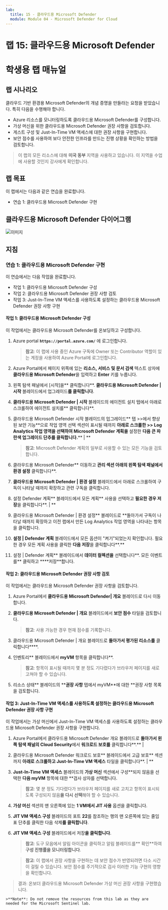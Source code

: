 ```yaml
---
lab:
  title: 15 - 클라우드용 Microsoft Defender
  module: Module 04 - Microsoft Defender for Cloud
---
```


# 랩 15: 클라우드용 Microsoft Defender
# 학생용 랩 매뉴얼

## 랩 시나리오

클라우드 기반 환경용 Microsoft Defender의 개념 증명을 만들라는 요청을 받았습니다. 특히 다음을 수행해야 합니다.

- Azure 리소스를 모니터링하도록 클라우드용 Microsoft Defender를 구성합니다.
- 가상 머신을 위한 클라우드용 Microsoft Defender 권장 사항을 검토합니다.
- 게스트 구성 및 Just-In-Time VM 액세스에 대한 권장 사항을 구현합니다. 
- 보안 점수를 사용하여 보다 안전한 인프라를 만드는 진행 상황을 확인하는 방법을 검토합니다.

> 이 랩의 모든 리소스에 대해 **미국 동부** 지역을 사용하고 있습니다. 이 지역을 수업에 사용할 것인지 강사에게 확인합니다. 

## 랩 목표

이 랩에서는 다음과 같은 연습을 완료합니다.

- 연습 1: 클라우드용 Microsoft Defender 구현

## 클라우드용 Microsoft Defender 다이어그램

![이미지](https://user-images.githubusercontent.com/91347931/157537800-94a64b6e-026c-41b2-970e-f8554ce1e0ab.png)

## 지침

### 연습 1: 클라우드용 Microsoft Defender 구현

이 연습에서는 다음 작업을 완료합니다.

- 작업 1: 클라우드용 Microsoft Defender 구성
- 작업 2: 클라우드용 Microsoft Defender 권장 사항 검토
- 작업 3: Just-In-Time VM 액세스를 사용하도록 설정하는 클라우드용 Microsoft Defender 권장 사항 구현

#### 작업 1: 클라우드용 Microsoft Defender 구성

이 작업에서는 클라우드용 Microsoft Defender를 온보딩하고 구성합니다.

1. Azure portal **`https://portal.azure.com/`** 에 로그인합니다.

    >**참고**: 이 랩에 사용 중인 Azure 구독에 Owner 또는 Contributor 역할이 있는 계정을 사용하여 Azure Portal에 로그인합니다.

2. Azure Portal에서 페이지 위쪽에 있는 **리소스, 서비스 및 문서 검색** 텍스트 상자에 **클라우드용 Microsoft Defender**을 입력하고 **Enter** 키를 누릅니다.

3. 왼쪽 탐색 패널에서 [시작]을** 클릭합니다**. **클라우드용 Microsoft Defender \| 시작** 블레이드에서 업그레이드**를 클릭합니다**.
     
4. **클라우드용 Microsoft Defender \| 시작** 블레이드의 에이전트 설치 탭에서 아래로 스크롤하여 에이전트 설치를** 클릭합니다**. 

5. 클라우드용 Microsoft Defender 시작 블레이드의 업그레이드** 탭 >>에서 향상된 보안 기능**으로 작업 영역 선택 섹션이 표시될 때까지 **아래로 스크롤한 >> Log Analytics 작업 영역을 선택하여 Microsoft Defender 계획을** 설정한 **다음 큰 파란색 업그레이드 단추를 클릭합니다.**** \| **   

    >**참고**: Microsoft Defender 계획의 일부로 사용할 수 있는 모든 기능을 검토합니다. 

6. 클라우드용 Microsoft Defender** 이동하고 **관리 섹션 아래의 왼쪽 탐색 패널에서 환경 설정** 클릭합니다**.

7. **클라우드용 Microsoft Defender \| 환경 설정** 블레이드에서 아래로 스크롤하여 구독이 나타날 때까지 확장하고 관련 구독을 클릭합니다. 

8. 설정 Defender 계획** 블레이드에서 모든 계획** 사용을 선택하고 **필요한 경우 저장**을 클릭합니다**. \| ** 

9. 클라우드용 Microsoft Defender \| 환경 설정** 블레이드로 **돌아가서 구독이 나타날 때까지 확장하고 이전 랩에서 만든 Log Analytics 작업 영역을 나타내는 항목을 클릭합니다.

10. **설정 \| Defender 계획** 블레이드에서 모든 옵션이 "켜기"되었는지 확인합니다. 필요한 경우 모든 계획 사용을 클릭한 **다음 저장**을 클릭합니다**.**

11. 설정 \| Defender 계획** 블레이드에서 **데이터 컬렉션을** 선택합니다**. 모든 이벤트를** 클릭하고 ****저장**합니다.

#### 작업 2: 클라우드용 Microsoft Defender 권장 사항 검토

이 작업에서는 클라우드용 Microsoft Defender 권장 사항을 검토합니다. 

1. Azure Portal에서 **클라우드용 Microsoft Defender\| 개요** 블레이드로 다시 이동합니다. 

2. **클라우드용 Microsoft Defender \| 개요** 블레이드에서 **보안 점수** 타일을 검토합니다.

    >**참고**: 사용 가능한 경우 현재 점수를 기록합니다.

3. 클라우드용 Microsoft Defender \| 개요 블레이드로 **돌아가서 평가된 리소스를** 클릭합니다****.

4. 인벤토리** 블레이드에서 **myVM** 항목을 클릭합니다**.

    >**참고**: 항목이 표시될 때까지 몇 분 정도 기다렸다가 브라우저 페이지를 새로 고쳐야 할 수 있습니다.
    
5. 리소스 상태** 블레이드의 ****권장 사항** 탭에서 myVM**에 대한 **권장 사항 목록을 검토합니다.

#### 작업 3: Just-In-Time VM 액세스를 사용하도록 설정하는 클라우드용 Microsoft Defender 권장 사항 구현

이 작업에서는 가상 머신에서 Just-In-Time VM 액세스를 사용하도록 설정하는 클라우드용 Microsoft Defender 권장 사항을 구현합니다. 

1. Azure Portal에서 클라우드용 Microsoft Defender 개요 블레이드로 **돌아가서 왼쪽 탐색 패널의 Cloud Security**에서 **워크로드 보호를** 클릭합니다**.** \| 

2. 클라우드용 Microsoft Defender 워크로드 보호** 블레이드에서 고급 보호** 섹션까지 **아래로 스크롤하고 Just-In-Time VM 액세스** 타일을 클릭합니다**. \| ** 

3. **Just-In-Time VM 액세스** 블레이드의 **가상 머신** 섹션에서 구성**되지 않음을 선택한 **다음 myVM** 항목에 대한 **검사 상자를 선택합니다.

    >**참고**: 몇 분 정도 기다렸다가 브라우저 페이지를 새로 고치고 항목이 표시되도록 구성되지 않음**을 다시 선택**해야 할 수 있습니다.

4. **가상 머신** 섹션의 맨 오른쪽에 있는 **1 VM에서 JIT 사용** 옵션을 클릭합니다.

5. **JIT VM 액세스 구성** 블레이드의 포트 **22**를 참조하는 행의 맨 오른쪽에 있는 줄임표 단추를 클릭한 다음 삭제**를 클릭합니다**.

6. **JIT VM 액세스 구성** 블레이드에서 저장**을 클릭합니다**.

    >**참고**: 도구 모음에서 알림 아이콘을 클릭하고 알림 블레이드를** 확인**하여 **구성 진행률을 모니터링합니다**. 

    >**참고**: 이 랩에서 권장 사항을 구현하는 데 보안 점수가 반영되려면 다소 시간이 걸릴 수 있습니다. 보안 점수를 주기적으로 검사 이러한 기능 구현의 영향을 확인합니다. 

> 결과: 온보더 클라우드용 Microsoft Defender 가상 머신 권장 사항을 구현했습니다. 

    >**Note**: Do not remove the resources from this lab as they are needed for the Microsoft Sentinel lab.
